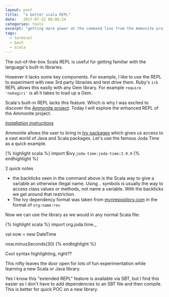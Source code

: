 ```yaml
---
layout: post
title:  "a better scala REPL"
date:   2017-07-22 08:06:14
categories: tools
excerpt: "getting more power at the command line from the Ammonite project"
tags:
  - terminal
  - bash
  - scala
---
```


The out-of-the-box Scala REPL is useful for getting familiar with the language's built-in libraries.

However it lacks some key components.  For example, I like to use the REPL to experiment with new 3rd party libraries and test drive them.  Ruby's `irb` REPL allows this easily with any Gem library.  For example `require 'nokogiri'` is all it takes to load up a Gem.

Scala's built-in REPL lacks this feature.  Which is why I was excited to discover the [Ammonite project](http://ammonite.io/#Ammonite).  Today I will explore the enhanced REPL of the Ammonite project.

[*Installation instructions*](http://ammonite.io/#Ammonite-REPL)


Ammonite allows the user to bring in [Ivy packages](http://ant.apache.org/ivy/m2comparison.html) which gives us access to a vast world of Java and Scala packages.   Let's use the famous Joda Time as a quick example.

{% highlight scala %}
import $ivy.`joda-time:joda-time:2.9.9`
{% endhighlight %}

2 quick notes
* the backticks seen in the command above is the Scala way to give a variable an otherwise illegal name.  Using `.` symbols is usually the way to access class values or methods, not name a variable.  With the backticks we get around that restriction.
* The Ivy dependency format was taken from [mvnrepository.com](https://mvnrepository.com/artifact/joda-time/joda-time/2.9.9) in the format of `org:name:rev`

Now we can use the library as we would in any normal Scala file:

{% highlight scala %}
import org.joda.time._

val now = new DateTime

now.minusSeconds(30)
{% endhighlight %}

Cool syntax highlighting, right??

This nifty leaves the door open for lots of fun experimentation while learning a new Scala or Java library.

Yes I know this "extended REPL" feature is available via SBT, but I find this easier as I don't have to add dependencies to an SBT file and then compile.  This is better for quick POC on a new library. 
